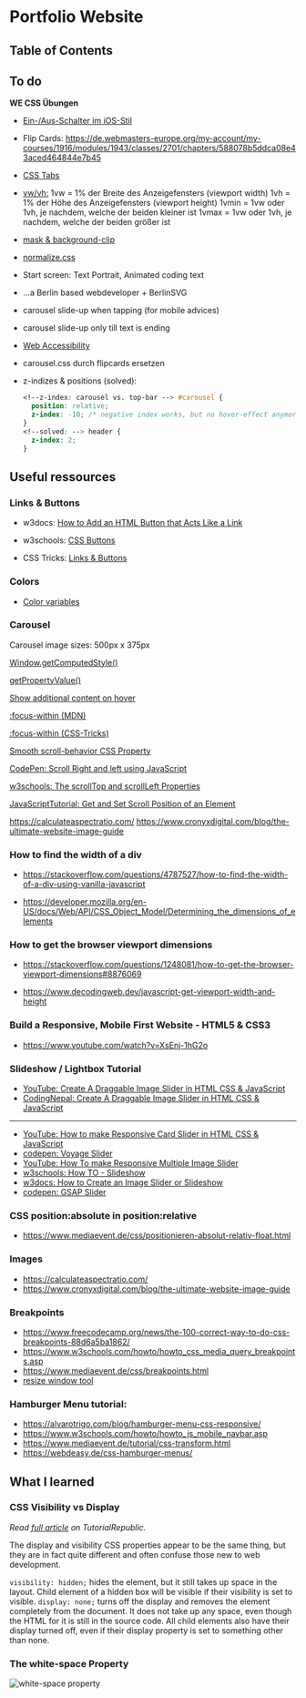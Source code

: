 # Portfolio Website

>

## Table of Contents

## To do

**WE CSS Übungen**

- [Ein-/Aus-Schalter im iOS-Stil](https://de.webmasters-europe.org/my-account/my-courses/1916/modules/1943/classes/2701/chapters/adde315ce55e7514358a94f66d9b6a5f)

- Flip Cards:
  https://de.webmasters-europe.org/my-account/my-courses/1916/modules/1943/classes/2701/chapters/588078b5ddca08e43aced464844e7b45

- [CSS Tabs](https://de.webmasters-europe.org/my-account/my-courses/1916/modules/1943/classes/2701/chapters/e029316690e2c903653aa572a7ebaff8)

- [vw/vh:](https://de.webmasters-europe.org/my-account/my-courses/1916/modules/1943/classes/2701/chapters/3c196e05e2efa5608640f7c9dd8e553b)
  1vw = 1% der Breite des Anzeigefensters (viewport width)
  1vh = 1% der Höhe des Anzeigefensters (viewport height)
  1vmin = 1vw oder 1vh, je nachdem, welche der beiden kleiner ist
  1vmax = 1vw oder 1vh, je nachdem, welche der beiden größer ist

<!-- - [Giant Font Size Bug vermeiden:](https://de.webmasters-europe.org/my-account/my-courses/1916/modules/1943/classes/2701/chapters/ae44ff197381e8d93c8841daf6b2d721)

```css
html {
  font-size: 100%;
}

body {
  font-size: 1em;
}
``` -->

- [mask & background-clip](https://de.webmasters-europe.org/my-account/my-courses/1916/modules/1943/classes/2701/chapters/5338971ecfdf5c00b349d62d208c8f9b)

- [normalize.css](https://github.com/csstools/normalize.css/)

- Start screen: Text Portrait, Animated coding text
- ...a Berlin based webdeveloper + BerlinSVG

- carousel slide-up when tapping (for mobile advices)
- carousel slide-up only till text is ending

<!-- - CSS darkmode colors -->

<!-- - nav bar instead of hamburger button for desktop -->

- [Web Accessibility](https://wave.webaim.org/)

- carousel.css durch flipcards ersetzen

- z-indizes & positions (solved):

  ```css
  <!--z-index: carousel vs. top-bar --> #carousel {
    position: relative;
    z-index: -10; /* negative index works, but no hover-effect anymore */
  }
  <!--solved: --> header {
    z-index: 2;
  }
  ```

## Useful ressources

### Links & Buttons

- w3docs: [How to Add an HTML Button that Acts Like a Link
  ](https://www.w3docs.com/snippets/html/how-to-create-an-html-button-that-acts-like-a-link.html)

- w3schools: [CSS Buttons](https://www.w3schools.com/csS/css3_buttons.asp)

- CSS Tricks: [Links & Buttons](https://css-tricks.com/a-complete-guide-to-links-and-buttons/)

### Colors

- [Color variables](https://medium.com/codyhouse/create-your-design-system-part-3-colors-798e4729921f)

### Carousel

Carousel image sizes: 500px x 375px

[Window.getComputedStyle()](https://developer.mozilla.org/en-US/docs/Web/API/Window/getComputedStyle)

[getPropertyValue()](https://developer.mozilla.org/en-US/docs/Web/API/CSSStyleDeclaration/getPropertyValue)

[Show additional content on hover](https://www.30secondsofcode.org/css/s/hover-additional-content/)

[:focus-within (MDN)](https://developer.mozilla.org/en-US/docs/Web/CSS/:focus-within)

[:focus-within (CSS-Tricks)](https://css-tricks.com/almanac/selectors/f/focus-within/)

[Smooth scroll-behavior CSS Property](https://www.w3schools.com/cssref/pr_scroll-behavior.php)

[CodePen: Scroll Right and left using JavaScript](https://codepen.io/immad-hamid/pen/yEmayr)

[w3schools: The scrollTop and scrollLeft Properties](https://www.w3schools.com/jsref/tryit.asp?filename=tryjsref_element_scrollleft2)

[JavaScriptTutorial: Get and Set Scroll Position of an Element
](https://www.javascripttutorial.net/dom/css/get-and-set-scroll-position-of-an-element/)

https://calculateaspectratio.com/
https://www.cronyxdigital.com/blog/the-ultimate-website-image-guide

### How to find the width of a div

- https://stackoverflow.com/questions/4787527/how-to-find-the-width-of-a-div-using-vanilla-javascript

- https://developer.mozilla.org/en-US/docs/Web/API/CSS_Object_Model/Determining_the_dimensions_of_elements

### How to get the browser viewport dimensions

- https://stackoverflow.com/questions/1248081/how-to-get-the-browser-viewport-dimensions#8876069

- https://www.decodingweb.dev/javascript-get-viewport-width-and-height

### Build a Responsive, Mobile First Website - HTML5 & CSS3

- https://www.youtube.com/watch?v=XsEnj-1hG2o

### Slideshow / Lightbox Tutorial

- [YouTube: Create A Draggable Image Slider in HTML CSS & JavaScript](https://www.youtube.com/watch?v=7HPsdVQhpRw)
- [CodingNepal: Create A Draggable Image Slider in HTML CSS & JavaScript](https://www.codingnepalweb.com/draggable-image-slider-html-css-javascript/)

---

- [YouTube: How to make Responsive Card Slider in HTML CSS & JavaScript](https://www.youtube.com/watch?v=qOO6lVMhmGc)
- [codepen: Voyage Slider](https://codepen.io/dev_loop/pen/MWKbJmO)
- [YouTube: How To make Responsive Multiple Image Slider](https://www.youtube.com/watch?v=joRSe4TymV0)
- [w3schools: How TO - Slideshow](https://www.w3schools.com/howto/howto_js_slideshow.asp)
- [w3docs: How to Create an Image Slider or Slideshow](https://www.w3docs.com/snippets/css/how-to-create-an-image-slider-or-slideshow.html)
- [codepen: GSAP Slider](https://codepen.io/gvrban/pen/qjbpaa)

### CSS position:absolute in position:relative

- https://www.mediaevent.de/css/positionieren-absolut-relativ-float.html

### Images

- https://calculateaspectratio.com/
- https://www.cronyxdigital.com/blog/the-ultimate-website-image-guide

### Breakpoints

- https://www.freecodecamp.org/news/the-100-correct-way-to-do-css-breakpoints-88d6a5ba1862/
- https://www.w3schools.com/howto/howto_css_media_query_breakpoints.asp
- https://www.mediaevent.de/css/breakpoints.html
- [resize window tool](http://www.brianapps.net/sizer/)

### Hamburger Menu tutorial:

- https://alvarotrigo.com/blog/hamburger-menu-css-responsive/
- https://www.w3schools.com/howto/howto_js_mobile_navbar.asp
- https://www.mediaevent.de/tutorial/css-transform.html
- https://webdeasy.de/css-hamburger-menus/

## What I learned

### CSS Visibility vs Display

_Read_ [_full article_](https://www.tutorialrepublic.com/css-tutorial/css-visibility.php) _on TutorialRepublic._

The display and visibility CSS properties appear to be the same thing, but they are in fact quite different and often confuse those new to web development.

`visibility: hidden;` hides the element, but it still takes up space in the layout. Child element of a hidden box will be visible if their visibility is set to visible.
`display: none;` turns off the display and removes the element completely from the document. It does not take up any space, even though the HTML for it is still in the source code. All child elements also have their display turned off, even if their display property is set to something other than none.

### The white-space Property

![white-space property](/Portfolio-NEU/img/README.md/white-space-2.PNG)

```

```

```

```
